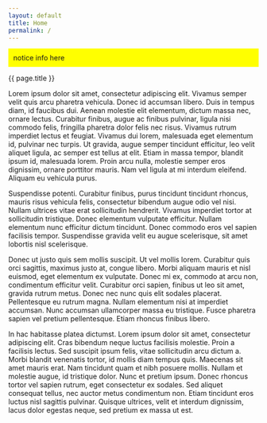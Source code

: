 ```yaml
---
layout: default
title: Home
permalink: /
---
```


<div class="" style="padding:10px; background-color: yellow; ">
    notice info here
</div>

{{ page.title }}

Lorem ipsum dolor sit amet, consectetur adipiscing elit. Vivamus semper velit quis arcu pharetra vehicula. Donec id accumsan libero. Duis in tempus diam, id faucibus dui. Aenean molestie elit elementum, dictum massa nec, ornare lectus. Curabitur finibus, augue ac finibus pulvinar, ligula nisi commodo felis, fringilla pharetra dolor felis nec risus. Vivamus rutrum imperdiet lectus et feugiat. Vivamus dui lorem, malesuada eget elementum id, pulvinar nec turpis. Ut gravida, augue semper tincidunt efficitur, leo velit aliquet ligula, ac semper est tellus at elit. Etiam in massa tempor, blandit ipsum id, malesuada lorem. Proin arcu nulla, molestie semper eros dignissim, ornare porttitor mauris. Nam vel ligula at mi interdum eleifend. Aliquam eu vehicula purus.

Suspendisse potenti. Curabitur finibus, purus tincidunt tincidunt rhoncus, mauris risus vehicula felis, consectetur bibendum augue odio vel nisi. Nullam ultrices vitae erat sollicitudin hendrerit. Vivamus imperdiet tortor at sollicitudin tristique. Donec elementum vulputate efficitur. Nullam elementum nunc efficitur dictum tincidunt. Donec commodo eros vel sapien facilisis tempor. Suspendisse gravida velit eu augue scelerisque, sit amet lobortis nisl scelerisque.

Donec ut justo quis sem mollis suscipit. Ut vel mollis lorem. Curabitur quis orci sagittis, maximus justo at, congue libero. Morbi aliquam mauris et nisl euismod, eget elementum ex vulputate. Donec mi ex, commodo at arcu non, condimentum efficitur velit. Curabitur orci sapien, finibus ut leo sit amet, gravida rutrum metus. Donec nec nunc quis elit sodales placerat. Pellentesque eu rutrum magna. Nullam elementum nisi at imperdiet accumsan. Nunc accumsan ullamcorper massa eu tristique. Fusce pharetra sapien vel pretium pellentesque. Etiam rhoncus finibus libero.

In hac habitasse platea dictumst. Lorem ipsum dolor sit amet, consectetur adipiscing elit. Cras bibendum neque luctus facilisis molestie. Proin a facilisis lectus. Sed suscipit ipsum felis, vitae sollicitudin arcu dictum a. Morbi blandit venenatis tortor, id mollis diam tempus quis. Maecenas sit amet mauris erat. Nam tincidunt quam et nibh posuere mollis. Nullam et molestie augue, id tristique dolor. Nunc et pretium ipsum. Donec rhoncus tortor vel sapien rutrum, eget consectetur ex sodales. Sed aliquet consequat tellus, nec auctor metus condimentum non. Etiam tincidunt eros luctus nisl sagittis pulvinar. Quisque ultrices, velit et interdum dignissim, lacus dolor egestas neque, sed pretium ex massa ut est.
